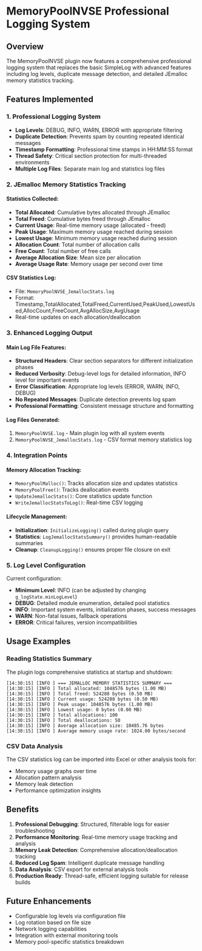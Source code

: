 # MemoryPoolNVSE Professional Logging System

## Overview

The MemoryPoolNVSE plugin now features a comprehensive professional logging system that replaces the basic SimpleLog with advanced features including log levels, duplicate message detection, and detailed JEmalloc memory statistics tracking.

## Features Implemented

### 1. Professional Logging System

- **Log Levels**: DEBUG, INFO, WARN, ERROR with appropriate filtering
- **Duplicate Detection**: Prevents spam by counting repeated identical messages
- **Timestamp Formatting**: Professional time stamps in HH:MM:SS format
- **Thread Safety**: Critical section protection for multi-threaded environments
- **Multiple Log Files**: Separate main log and statistics log files

### 2. JEmalloc Memory Statistics Tracking

#### Statistics Collected:
- **Total Allocated**: Cumulative bytes allocated through JEmalloc
- **Total Freed**: Cumulative bytes freed through JEmalloc
- **Current Usage**: Real-time memory usage (allocated - freed)
- **Peak Usage**: Maximum memory usage reached during session
- **Lowest Usage**: Minimum memory usage reached during session
- **Allocation Count**: Total number of allocation calls
- **Free Count**: Total number of free calls
- **Average Allocation Size**: Mean size per allocation
- **Average Usage Rate**: Memory usage per second over time

#### CSV Statistics Log:
- File: `MemoryPoolNVSE_JemallocStats.log`
- Format: Timestamp,TotalAllocated,TotalFreed,CurrentUsed,PeakUsed,LowestUsed,AllocCount,FreeCount,AvgAllocSize,AvgUsage
- Real-time updates on each allocation/deallocation

### 3. Enhanced Logging Output

#### Main Log File Features:
- **Structured Headers**: Clear section separators for different initialization phases
- **Reduced Verbosity**: Debug-level logs for detailed information, INFO level for important events
- **Error Classification**: Appropriate log levels (ERROR, WARN, INFO, DEBUG)
- **No Repeated Messages**: Duplicate detection prevents log spam
- **Professional Formatting**: Consistent message structure and formatting

#### Log Files Generated:
1. `MemoryPoolNVSE.log` - Main plugin log with all system events
2. `MemoryPoolNVSE_JemallocStats.log` - CSV format memory statistics log

### 4. Integration Points

#### Memory Allocation Tracking:
- `MemoryPoolMalloc()`: Tracks allocation size and updates statistics
- `MemoryPoolFree()`: Tracks deallocation events
- `UpdateJemallocStats()`: Core statistics update function
- `WriteJemallocStatsToLog()`: Real-time CSV logging

#### Lifecycle Management:
- **Initialization**: `InitializeLogging()` called during plugin query
- **Statistics**: `LogJemallocStatsSummary()` provides human-readable summaries
- **Cleanup**: `CleanupLogging()` ensures proper file closure on exit

### 5. Log Level Configuration

Current configuration:
- **Minimum Level**: INFO (can be adjusted by changing `g_logState.minLogLevel`)
- **DEBUG**: Detailed module enumeration, detailed pool statistics
- **INFO**: Important system events, initialization phases, success messages
- **WARN**: Non-fatal issues, fallback operations
- **ERROR**: Critical failures, version incompatibilities

## Usage Examples

### Reading Statistics Summary
The plugin logs comprehensive statistics at startup and shutdown:

```
[14:30:15] [INFO ] === JEMALLOC MEMORY STATISTICS SUMMARY ===
[14:30:15] [INFO ] Total allocated: 1048576 bytes (1.00 MB)
[14:30:15] [INFO ] Total freed: 524288 bytes (0.50 MB)
[14:30:15] [INFO ] Current usage: 524288 bytes (0.50 MB)
[14:30:15] [INFO ] Peak usage: 1048576 bytes (1.00 MB)
[14:30:15] [INFO ] Lowest usage: 0 bytes (0.00 MB)
[14:30:15] [INFO ] Total allocations: 100
[14:30:15] [INFO ] Total deallocations: 50
[14:30:15] [INFO ] Average allocation size: 10485.76 bytes
[14:30:15] [INFO ] Average memory usage rate: 1024.00 bytes/second
```

### CSV Data Analysis
The CSV statistics log can be imported into Excel or other analysis tools for:
- Memory usage graphs over time
- Allocation pattern analysis
- Memory leak detection
- Performance optimization insights

## Benefits

1. **Professional Debugging**: Structured, filterable logs for easier troubleshooting
2. **Performance Monitoring**: Real-time memory usage tracking and analysis
3. **Memory Leak Detection**: Comprehensive allocation/deallocation tracking
4. **Reduced Log Spam**: Intelligent duplicate message handling
5. **Data Analysis**: CSV export for external analysis tools
6. **Production Ready**: Thread-safe, efficient logging suitable for release builds

## Future Enhancements

- Configurable log levels via configuration file
- Log rotation based on file size
- Network logging capabilities
- Integration with external monitoring tools
- Memory pool-specific statistics breakdown
